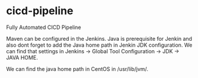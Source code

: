# cicd-pipeline
Fully Automated CICD Pipeline

Maven can be configured in the Jenkins. Java is prerequisite for Jenkin and also dont forget to add the Java home path in Jenkin JDK configuration.
We can find that settings in Jenkins -> Global Tool Configuration -> JDK -> JAVA HOME.

We can find the java home path in CentOS in /usr/lib/jvm/.

